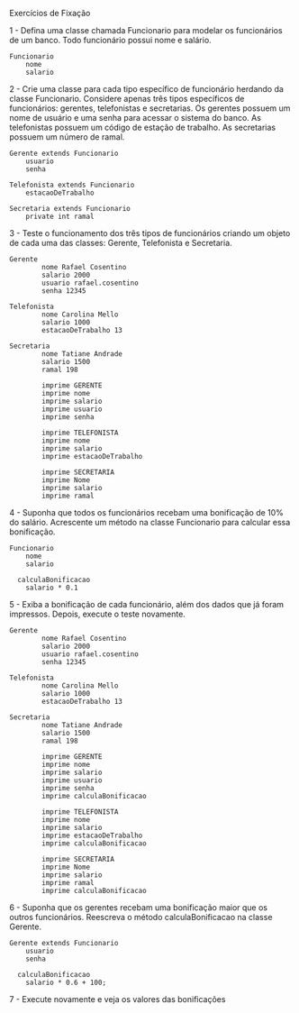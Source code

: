Exercícios de Fixação

1 - Defina uma classe chamada Funcionario para modelar os funcionários de
um banco. Todo funcionário possui nome e salário.

```
Funcionario
	nome
	salario
```

2 - Crie uma classe para cada tipo específico de funcionário herdando da
classe Funcionario. Considere apenas três tipos específicos de
funcionários: gerentes, telefonistas e secretarias. Os gerentes possuem um nome
de usuário e uma senha para acessar o sistema do banco. As telefonistas possuem
um código de estação de trabalho. As secretarias possuem um número de ramal.

```
Gerente extends Funcionario
	usuario
	senha

Telefonista extends Funcionario
	estacaoDeTrabalho

Secretaria extends Funcionario
	private int ramal
```

3 - Teste o funcionamento dos três tipos de funcionários criando um objeto
de cada uma das classes: Gerente, Telefonista e
Secretaria.

```
Gerente
		nome Rafael Cosentino
		salario 2000
		usuario rafael.cosentino
		senha 12345

Telefonista
		nome Carolina Mello
		salario 1000
		estacaoDeTrabalho 13

Secretaria
		nome Tatiane Andrade
		salario 1500
		ramal 198

		imprime GERENTE
		imprime nome
		imprime salario
		imprime usuario
		imprime senha

		imprime TELEFONISTA
		imprime nome
		imprime salario
		imprime estacaoDeTrabalho

		imprime SECRETARIA
		imprime Nome
		imprime salario
		imprime ramal
```
4 - Suponha que todos os funcionários recebam uma bonificação de 10% do salário.
Acrescente um método na classe Funcionario para calcular essa
bonificação.

```
Funcionario
	nome
	salario

  calculaBonificacao
    salario * 0.1
```
5 - Exiba a bonificação de cada funcionário, além dos dados que já foram impressos. Depois, execute o teste
novamente.

```
Gerente
		nome Rafael Cosentino
		salario 2000
		usuario rafael.cosentino
		senha 12345

Telefonista
		nome Carolina Mello
		salario 1000
		estacaoDeTrabalho 13

Secretaria
		nome Tatiane Andrade
		salario 1500
		ramal 198

		imprime GERENTE
		imprime nome
		imprime salario
		imprime usuario
		imprime senha
		imprime calculaBonificacao

		imprime TELEFONISTA
		imprime nome
		imprime salario
		imprime estacaoDeTrabalho
		imprime calculaBonificacao

		imprime SECRETARIA
		imprime Nome
		imprime salario
		imprime ramal
		imprime calculaBonificacao
```

6 - Suponha que os gerentes recebam uma bonificação maior que os outros
funcionários. Reescreva o método calculaBonificacao na classe Gerente.

```
Gerente extends Funcionario
	usuario
	senha

  calculaBonificacao
    salario * 0.6 + 100;
```
7 - Execute novamente e veja os valores das bonificações

  
